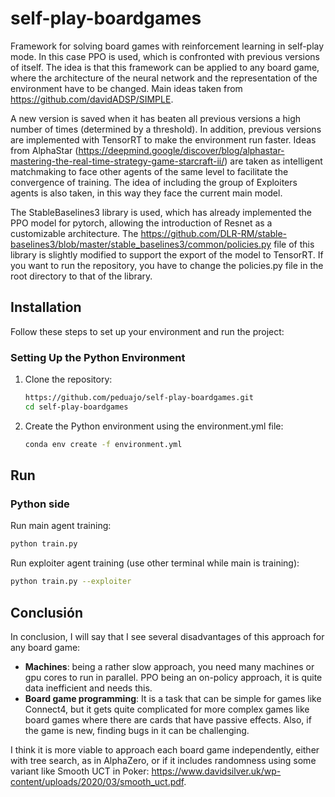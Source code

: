 # self-play-boardgames

Framework for solving board games with reinforcement learning in self-play mode. In this case PPO is used, which is confronted with previous versions of itself. The idea is that this framework can be applied to any board game, where the architecture of the neural network and the representation of the environment have to be changed. Main ideas taken from https://github.com/davidADSP/SIMPLE.

A new version is saved when it has beaten all previous versions a high number of times (determined by a threshold). In addition, previous versions are implemented with TensorRT to make the environment run faster. Ideas from AlphaStar (https://deepmind.google/discover/blog/alphastar-mastering-the-real-time-strategy-game-starcraft-ii/) are taken as intelligent matchmaking to face other agents of the same level to facilitate the convergence of training. The idea of including the group of Exploiters agents is also taken, in this way they face the current main model.

The StableBaselines3 library is used, which has already implemented the PPO model for pytorch, allowing the introduction of Resnet as a customizable architecture. The https://github.com/DLR-RM/stable-baselines3/blob/master/stable_baselines3/common/policies.py file of this library is slightly modified to support the export of the model to TensorRT. If you want to run the repository, you have to change the policies.py file in the root directory to that of the library.

## Installation

Follow these steps to set up your environment and run the project:

### Setting Up the Python Environment

1. Clone the repository:
   ```bash
   https://github.com/peduajo/self-play-boardgames.git
   cd self-play-boardgames
   ```

2. Create the Python environment using the environment.yml file:
   ```bash
   conda env create -f environment.yml
   ```
## Run

### Python side

Run main agent training:

```bash
python train.py 
```

Run exploiter agent training (use other terminal while main is training):

```bash
python train.py --exploiter
```

## Conclusión

In conclusion, I will say that I see several disadvantages of this approach for any board game:
- **Machines**: being a rather slow approach, you need many machines or gpu cores to run in parallel. PPO being an on-policy approach, it is quite data inefficient and needs this.
- **Board game programming**: It is a task that can be simple for games like Connect4, but it gets quite complicated for more complex games like board games where there are cards that have passive effects. Also, if the game is new, finding bugs in it can be challenging.

I think it is more viable to approach each board game independently, either with tree search, as in AlphaZero, or if it includes randomness using some variant like Smooth UCT in Poker: https://www.davidsilver.uk/wp-content/uploads/2020/03/smooth_uct.pdf.